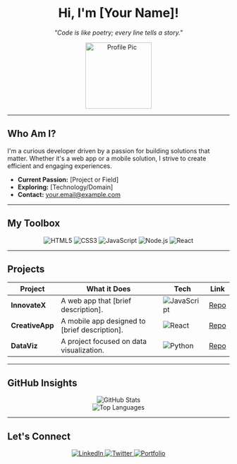 <div align="center">
  <h1>Hi, I'm [Your Name]!</h1>
  <p><em>"Code is like poetry; every line tells a story."</em></p>
  <img src="https://via.placeholder.com/150" alt="Profile Pic" width="150"/>
</div>

---

## Who Am I?

I'm a curious developer driven by a passion for building solutions that matter. Whether it's a web app or a mobile solution, I strive to create efficient and engaging experiences.

- **Current Passion:** [Project or Field]
- **Exploring:** [Technology/Domain]
- **Contact:** [your.email@example.com](mailto:your.email@example.com)

---

## My Toolbox

<p align="center">
  <img src="https://img.shields.io/badge/HTML5-E34F26?style=for-the-badge&logo=html5&logoColor=white" alt="HTML5"/>
  <img src="https://img.shields.io/badge/CSS3-1572B6?style=for-the-badge&logo=css3&logoColor=white" alt="CSS3"/>
  <img src="https://img.shields.io/badge/JavaScript-F7DF1E?style=for-the-badge&logo=javascript&logoColor=black" alt="JavaScript"/>
  <img src="https://img.shields.io/badge/Node.js-339933?style=for-the-badge&logo=nodedotjs&logoColor=white" alt="Node.js"/>
  <img src="https://img.shields.io/badge/React-20232A?style=for-the-badge&logo=react&logoColor=61DAFB" alt="React"/>
</p>

---

## Projects

| **Project**       | **What it Does**                           | **Tech**                                                                           | **Link**   |
|-------------------|--------------------------------------------|------------------------------------------------------------------------------------|------------|
| **InnovateX**     | A web app that [brief description].         | ![JavaScript](https://img.shields.io/badge/JavaScript-F7DF1E?style=flat&logo=javascript&logoColor=black) | [Repo](#)  |
| **CreativeApp**   | A mobile app designed to [brief description].| ![React](https://img.shields.io/badge/React-20232A?style=flat&logo=react&logoColor=61DAFB)              | [Repo](#)  |
| **DataViz**       | A project focused on data visualization.    | ![Python](https://img.shields.io/badge/Python-3776AB?style=flat&logo=python&logoColor=white)            | [Repo](#)  |

---

## GitHub Insights

<div align="center">
  <img src="https://github-readme-stats.vercel.app/api?username=yourusername&show_icons=true&theme=blueberry" alt="GitHub Stats"/>
  <br>
  <img src="https://github-readme-stats.vercel.app/api/top-langs/?username=yourusername&layout=compact&theme=blueberry" alt="Top Languages"/>
</div>

---

## Let's Connect

<div align="center">
  <a href="https://www.linkedin.com/in/yourprofile">
    <img src="https://img.shields.io/badge/LinkedIn-0077B5?style=for-the-badge&logo=linkedin&logoColor=white" alt="LinkedIn"/>
  </a>
  <a href="https://twitter.com/yourhandle">
    <img src="https://img.shields.io/badge/Twitter-1DA1F2?style=for-the-badge&logo=twitter&logoColor=white" alt="Twitter"/>
  </a>
  <a href="https://yourwebsite.com">
    <img src="https://img.shields.io/badge/Portfolio-000000?style=for-the-badge&logo=about.me&logoColor=white" alt="Portfolio"/>
  </a>
</div>
